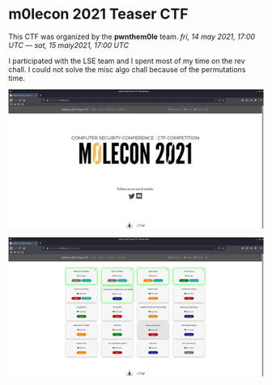 # m0lecon 2021 Teaser CTF

This CTF was organized by the **pwnthem0le** team. *fri, 14 may 2021, 17:00 UTC — sat, 15 maiy2021, 17:00 UTC*

I participated with the LSE team and I spent most of my time on the rev chall. I could not solve the misc algo chall because of the permutations time.

![ctf](ctf.png)

![challs](challs.png)
